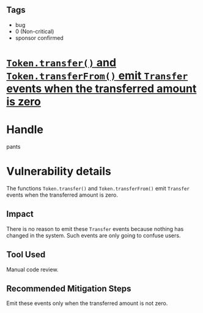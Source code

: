 ## Tags

- bug
- 0 (Non-critical)
- sponsor confirmed

# [`Token.transfer()` and `Token.transferFrom()` emit `Transfer` events when the transferred amount is zero](https://github.com/code-423n4/2021-11-bootfinance-findings/issues/43) 

# Handle

pants


# Vulnerability details

The functions `Token.transfer()` and `Token.transferFrom()` emit `Transfer` events when the transferred amount is zero.

## Impact
There is no reason to emit these `Transfer` events because nothing has changed in the system. Such events are only going to confuse users.

## Tool Used
Manual code review.

## Recommended Mitigation Steps
Emit these events only when the transferred amount is not zero.

